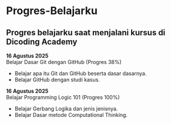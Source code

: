 Progres-Belajarku
==
## Progres belajarku saat menjalani kursus di Dicoding Academy

**16 Agustus 2025**<br>
Belajar Dasar Git dengan GitHub (Progres 38%)<br>
* Belajar apa itu Git dan GitHub beserta dasar dasarnya.<br>
* Belajar GitHub dengan studi kasus.<br>

**16 Agustus 2025**<br>
Belajar Programming Logic 101 (Progres 100%)<br>
* Belajar Gerbang Logika dan jenis jenisnya.<br>
* Belajar Dasar metode Computational Thinking.<br>
